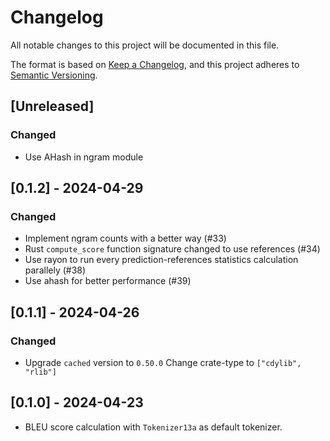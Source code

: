 # Changelog

All notable changes to this project will be documented in this file.

The format is based on [Keep a Changelog](https://keepachangelog.com/en/1.1.0/),
and this project adheres to [Semantic Versioning](https://semver.org/spec/v2.0.0.html).

## [Unreleased]


### Changed
- Use AHash in ngram module

## [0.1.2] - 2024-04-29


### Changed
- Implement ngram counts with a better way (#33)
- Rust `compute_score` function signature changed to use references (#34)
- Use rayon to run every prediction-references statistics calculation parallely (#38)
- Use ahash for better performance (#39)


## [0.1.1] - 2024-04-26
### Changed
- Upgrade `cached` version to `0.50.0`
Change crate-type to `["cdylib", "rlib"]`

## [0.1.0] - 2024-04-23
- BLEU score calculation with `Tokenizer13a` as default tokenizer.